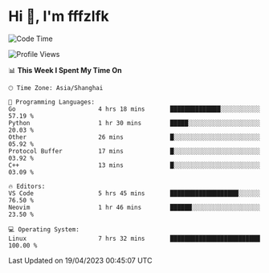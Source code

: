 # Hi 👋, I'm fffzlfk

<!--START_SECTION:waka-->
![Code Time](http://img.shields.io/badge/Code%20Time-153%20hrs%2028%20mins-blue)

![Profile Views](http://img.shields.io/badge/Profile%20Views-0-blue)

📊 **This Week I Spent My Time On** 

```text
🕑︎ Time Zone: Asia/Shanghai

💬 Programming Languages: 
Go                       4 hrs 18 mins       ██████████████░░░░░░░░░░░   57.19 % 
Python                   1 hr 30 mins        █████░░░░░░░░░░░░░░░░░░░░   20.03 % 
Other                    26 mins             █░░░░░░░░░░░░░░░░░░░░░░░░   05.92 % 
Protocol Buffer          17 mins             █░░░░░░░░░░░░░░░░░░░░░░░░   03.92 % 
C++                      13 mins             █░░░░░░░░░░░░░░░░░░░░░░░░   03.09 % 

🔥 Editors: 
VS Code                  5 hrs 45 mins       ███████████████████░░░░░░   76.50 % 
Neovim                   1 hr 46 mins        ██████░░░░░░░░░░░░░░░░░░░   23.50 % 

💻 Operating System: 
Linux                    7 hrs 32 mins       █████████████████████████   100.00 % 
```


 Last Updated on 19/04/2023 00:45:07 UTC
<!--END_SECTION:waka-->
